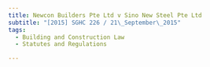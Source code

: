 ```yaml
---
title: Newcon Builders Pte Ltd v Sino New Steel Pte Ltd 
subtitle: "[2015] SGHC 226 / 21\_September\_2015"
tags:
  - Building and Construction Law
  - Statutes and Regulations

---
```



